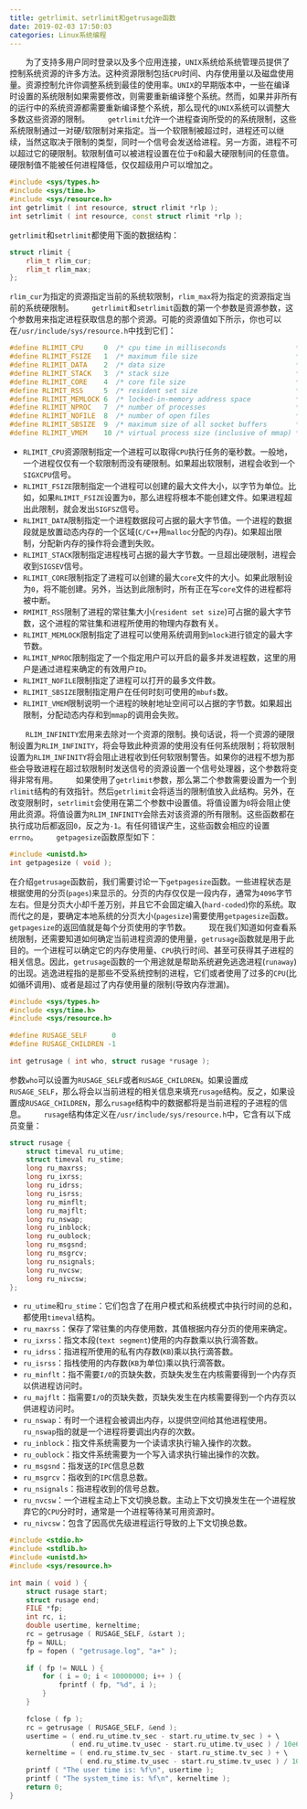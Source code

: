 ```yaml
---
title: getrlimit、setrlimit和getrusage函数
date: 2019-02-03 17:50:03
categories: Linux系统编程
---
```

&emsp;&emsp;为了支持多用户同时登录以及多个应用连接，`UNIX`系统给系统管理员提供了控制系统资源的许多方法。这种资源限制包括`CPU`时间、内存使用量以及磁盘使用量。资源控制允许你调整系统到最佳的使用率。`UNIX`的早期版本中，一些在编译时设置的系统限制如果需要修改，则需要重新编译整个系统。然而，如果并非所有的运行中的系统资源都需要重新编译整个系统，那么现代的`UNIX`系统可以调整大多数这些资源的限制。
&emsp;&emsp;`getrlimit`允许一个进程查询所受的的系统限制，这些系统限制通过一对硬/软限制对来指定。当一个软限制被超过时，进程还可以继续，当然这取决于限制的类型，同时一个信号会发送给进程。另一方面，进程不可以超过它的硬限制。软限制值可以被进程设置在位于`0`和最大硬限制间的任意值。硬限制值不能被任何进程降低，仅仅超级用户可以增加之。

``` cpp
#include <sys/types.h>
#include <sys/time.h>
#include <sys/resource.h>
int getrlimit ( int resource, struct rlimit *rlp );
int setrlimit ( int resource, const struct rlimit *rlp );
```

`getrlimit`和`setrlimit`都使用下面的数据结构：

``` cpp
struct rlimit {
    rlim_t rlim_cur;
    rlim_t rlim_max;
};
```

`rlim_cur`为指定的资源指定当前的系统软限制，`rlim_max`将为指定的资源指定当前的系统硬限制。
&emsp;&emsp;`getrlimit`和`setrlimit`函数的第一个参数是资源参数，这个参数用来指定进程获取信息的那个资源。可能的资源值如下所示，你也可以在`/usr/include/sys/resource.h`中找到它们：

``` cpp
#define RLIMIT_CPU     0  /* cpu time in milliseconds                 */
#define RLIMIT_FSIZE   1  /* maximum file size                        */
#define RLIMIT_DATA    2  /* data size                                */
#define RLIMIT_STACK   3  /* stack size                               */
#define RLIMIT_CORE    4  /* core file size                           */
#define RLIMIT_RSS     5  /* resident set size                        */
#define RLIMIT_MEMLOCK 6  /* locked-in-memory address space           */
#define RLIMIT_NPROC   7  /* number of processes                      */
#define RLIMIT_NOFILE  8  /* number of open files                     */
#define RLIMIT_SBSIZE  9  /* maximum size of all socket buffers       */
#define RLIMIT_VMEM    10 /* virtual process size (inclusive of mmap) */
```

- `RLIMIT_CPU`资源限制指定一个进程可以取得`CPU`执行任务的毫秒数。一般地，一个进程仅仅有一个软限制而没有硬限制。如果超出软限制，进程会收到一个`SIGXCPU`信号。
- `RLIMIT_FSIZE`限制指定一个进程可以创建的最大文件大小，以字节为单位。比如，如果`RLIMIT_FSIZE`设置为`0`，那么进程将根本不能创建文件。如果进程超出此限制，就会发出`SIGFSZ`信号。
- `RLIMIT_DATA`限制指定一个进程数据段可占据的最大字节值。一个进程的数据段就是放置动态内存的一个区域(`C/C++`用`malloc`分配的内存)。如果超出限制，分配新内存的操作将会遭到失败。
- `RLIMIT_STACK`限制指定进程栈可占据的最大字节数。一旦超出硬限制，进程会收到`SIGSEV`信号。
- `RLIMIT_CORE`限制指定了进程可以创建的最大`core`文件的大小。如果此限制设为`0`，将不能创建。另外，当达到此限制时，所有正在写`core`文件的进程都将被中断。
- `RMIMIT_RSS`限制了进程的常驻集大小(`resident set size`)可占据的最大字节数，这个进程的常驻集和进程所使用的物理内存数有关。
- `RLIMIT_MEMLOCK`限制指定了进程可以使用系统调用到`mlock`进行锁定的最大字节数。
- `RLIMIT_NPROC`限制指定了一个指定用户可以开启的最多并发进程数，这里的用户是通过进程来确定的有效用户`ID`。
- `RLIMIT_NOFILE`限制指定了进程可以打开的最多文件数。
- `RLIMIT_SBSIZE`限制指定用户在任何时刻可使用的`mbufs`数。
- `RLIMIT_VMEM`限制说明一个进程的映射地址空间可以占据的字节数。如果超出限制，分配动态内存和到`mmap`的调用会失败。

&emsp;&emsp;`RLIM_INFINITY`宏用来去除对一个资源的限制。换句话说，将一个资源的硬限制设置为`RLIM_INFINITY`，将会导致此种资源的使用没有任何系统限制；将软限制设置为`RLIM_INFINITY`将会阻止进程收到任何软限制警告。如果你的进程不想为那些会导致进程在超过软限制时发送信号的资源设置一个信号处理器，这个参数将变得非常有用。
&emsp;&emsp;如果使用了`getrlimit`参数，那么第二个参数需要设置为一个到`rlimit`结构的有效指针。然后`getrlimit`会将适当的限制值放入此结构。另外，在改变限制时，`setrlimit`会使用在第二个参数中设置值。将值设置为`0`将会阻止使用此资源。将值设置为`RLIM_INFINITY`会除去对该资源的所有限制。这些函数都在执行成功后都返回`0`，反之为`-1`。有任何错误产生，这些函数会相应的设置`errno`。
&emsp;&emsp;`getpagesize`函数原型如下：

``` cpp
#include <unistd.h>
int getpagesize ( void );
```

在介绍`getrusage`函数前，我们需要讨论一下`getpagesize`函数。一些进程状态是根据使用的分页(`pages`)来显示的。分页的内存仅仅是一段内存，通常为`4096`字节左右。但是分页大小却千差万别，并且它不会固定编入(`hard-coded`)你的系统。取而代之的是，要确定本地系统的分页大小(`pagesize`)需要使用`getpagesize`函数。`getpagesize`的返回值就是每个分页使用的字节数。
&emsp;&emsp;现在我们知道如何查看系统限制，还需要知道如何确定当前进程资源的使用量，`getrusage`函数就是用于此目的。一个进程可以确定它的内存使用量、`CPU`执行时间、甚至可获得其子进程的相关信息。因此，`getrusage`函数的一个用途就是帮助系统避免逃逸进程(`runaway`)的出现。逃逸进程指的是那些不受系统控制的进程，它们或者使用了过多的`CPU`(比如循环调用)、或者是超过了内存使用量的限制(导致内存泄漏)。

``` cpp
#include <sys/types.h>
#include <sys/time.h>
#include <sys/resource.h>
​
#define RUSAGE_SELF      0
#define RUSAGE_CHILDREN -1
​
int getrusage ( int who, struct rusage *rusage );
```

参数`who`可以设置为`RUSAGE_SELF`或者`RUSAGE_CHILDREN`。如果设置成`RUSAGE_SELF`，那么将会以当前进程的相关信息来填充`rusage`结构。反之，如果设置成`RUSAGE_CHILDREN`，那么`rusage`结构中的数据都将是当前进程的子进程的信息。
&emsp;&emsp;`rusage`结构体定义在`/usr/include/sys/resource.h`中，它含有以下成员变量：

``` cpp
struct rusage {
    struct timeval ru_utime;
    struct timeval ru_stime;
    long ru_maxrss;
    long ru_ixrss;
    long ru_idrss;
    long ru_isrss;
    long ru_minflt;
    long ru_majflt;
    long ru_nswap;
    long ru_inblock;
    long ru_oublock;
    long ru_msgsnd;
    long ru_msgrcv;
    long ru_nsignals;
    long ru_nvcsw;
    long ru_nivcsw;
};
```

- `ru_utime`和`ru_stime`：它们包含了在用户模式和系统模式中执行时间的总和，都使用`timeval`结构。
- `ru_maxrss`：保存了常驻集的内存使用数，其值根据内存分页的使用来确定。
- `ru_ixrss`：指文本段(`text segment`)使用的内存数乘以执行滴答数。
- `ru_idrss`：指进程所使用的私有内存数(`KB`)乘以执行滴答数。
- `ru_isrss`：指栈使用的内存数(`KB`为单位)乘以执行滴答数。
- `ru_minflt`：指不需要`I/O`的页缺失数，页缺失发生在内核需要得到一个内存页以供进程访问时。
- `ru_majflt`：指需要`I/O`的页缺失数，页缺失发生在内核需要得到一个内存页以供进程访问时。
- `ru_nswap`：有时一个进程会被调出内存，以提供空间给其他进程使用。`ru_nswap`指的就是一个进程将要调出内存的次数。
- `ru_inblock`：指文件系统需要为一个读请求执行输入操作的次数。
- `ru_oublock`：指文件系统需要为一个写入请求执行输出操作的次数。
- `ru_msgsnd`：指发送的`IPC`信息总数
- `ru_msgrcv`：指收到的`IPC`信息总数。
- `ru_nsignals`：指进程收到的信号总数。
- `ru_nvcsw`：一个进程主动上下文切换总数。主动上下文切换发生在一个进程放弃它的`CPU`分时时，通常是一个进程等待某可用资源时。
- `ru_nivcsw`：包含了因高优先级进程运行导致的上下文切换总数。

``` cpp
#include <stdio.h>
#include <stdlib.h>
#include <unistd.h>
#include <sys/resource.h>
​
int main ( void ) {
    struct rusage start;
    struct rusage end;
    FILE *fp;
    int rc, i;
    double usertime, kerneltime;
    rc = getrusage ( RUSAGE_SELF, &start );
    fp = NULL;
    fp = fopen ( "getrusage.log", "a+" );
​
    if ( fp != NULL ) {
        for ( i = 0; i < 10000000; i++ ) {
            fprintf ( fp, "%d", i );
        }
    }
​
    fclose ( fp );
    rc = getrusage ( RUSAGE_SELF, &end );
    usertime = ( end.ru_utime.tv_sec - start.ru_utime.tv_sec ) + \
               ( end.ru_utime.tv_usec - start.ru_utime.tv_usec ) / 10e6;
    kerneltime = ( end.ru_stime.tv_sec - start.ru_stime.tv_sec ) + \
                 ( end.ru_stime.tv_usec - start.ru_stime.tv_usec ) / 10e6;
    printf ( "The user time is: %f\n", usertime );
    printf ( "The system_time is: %f\n", kerneltime );
    return 0;
}
```